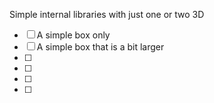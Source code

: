  
 Simple internal libraries with just one or two 3D
 - [ ] A simple box only
 - [ ] A simple box that is a bit larger
 - [ ]
 - [ ]
 - [ ]
 - [ ]
